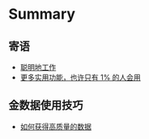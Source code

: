 # Summary

## 寄语
* [聪明地工作](README.md)
* [更多实用功能，也许只有 1% 的人会用](更多实用功能，也许只有-1-的人会用.md)

## 金数据使用技巧
* [如何获得高质量的数据](如何获得高质量的数据.md)

